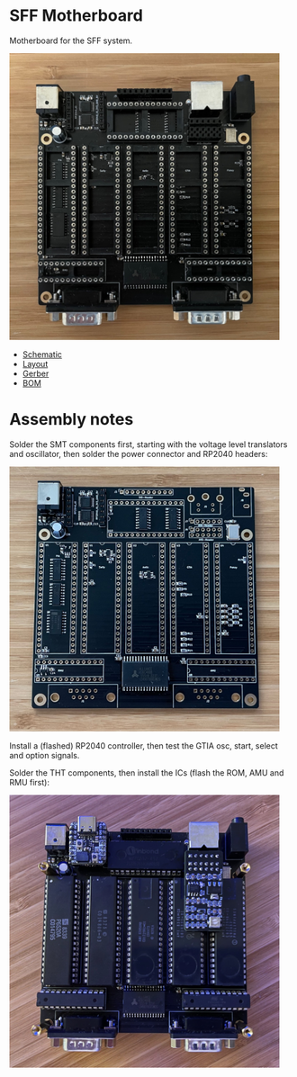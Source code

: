 # SFF Motherboard

Motherboard for the SFF system.

<img src="/jpeg/sbc-motherboard/tht.jpeg" width="480">

- [Schematic](/pdf/sbc-schematic.pdf)
- [Layout](/pdf/sbc-layout.pdf)
- [Gerber](https://github.com/dpicken/atari-hw/raw/main/gerber/sbc.zip)
- [BOM](/pdf/sbc-bom.pdf)

# Assembly notes

Solder the SMT components first, starting with the voltage level translators and oscillator, then solder the power connector and RP2040 headers:

<img src="/jpeg/sbc-motherboard/smt.jpeg" width="480">

Install a (flashed) RP2040 controller, then test the GTIA osc, start, select and option signals.

Solder the THT components, then install the ICs (flash the ROM, AMU and RMU first):

<img src="/jpeg/sbc-motherboard/assembled.jpeg" width="480">
